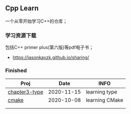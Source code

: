 ## Cpp Learn

一个从零开始学习C++的仓库；

### 学习资源下载

包括C++ primer plus(第六版)等pdf电子书；

- https://jasonkayzk.github.io/sharing/

### Finished

| Proj                                                        | Date       | INFO           |
| ----------------------------------------------------------- | ---------- | -------------- |
| [chapter3-type](https://github.com/JasonkayZK/cpp_learn/tree/chapter3-type) | 2020-11-15 | learning type |
| [cmake](https://github.com/JasonkayZK/cpp_learn/tree/cmake) | 2020-10-08 | learning CMake |
|                                                             |            |                |
|                                                             |            |                | 

